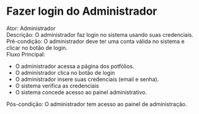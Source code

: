 # Fazer login do Administrador
Ator: Administrador<br>
Descrição: O administrador faz login no sistema usando suas credenciais.<br>
Pré-condição: O administrador deve ter uma conta válida no sistema e clicar no botão de login.<br>
Fluxo Principal:
* O administrador acessa a página dos potfólios.
* O administrador clica no botão de login
* O administrador insere suas credenciais (email e senha).
* O sistema verifica as credenciais
* O sistema concede acesso ao painel administrativo.

Pós-condição: O administrador tem acesso ao painel de administração.
